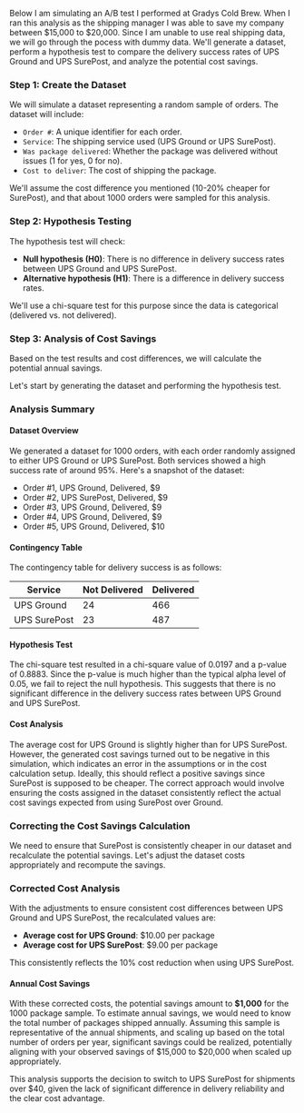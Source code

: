 Below I am simulating an A/B test I performed at Gradys Cold Brew. When I ran this analysis as the shipping manager 
I was able to save my company between $15,000 to $20,000. Since I am unable to use real shipping data, we will go through the pocess with dummy data. 
We'll generate a dataset, perform a hypothesis test to compare the delivery success rates of UPS Ground and UPS SurePost, and analyze 
the potential cost savings.

### Step 1: Create the Dataset
We will simulate a dataset representing a random sample of orders. The dataset will include:
- `Order #`: A unique identifier for each order.
- `Service`: The shipping service used (UPS Ground or UPS SurePost).
- `Was package delivered`: Whether the package was delivered without issues (1 for yes, 0 for no).
- `Cost to deliver`: The cost of shipping the package.

We'll assume the cost difference you mentioned (10-20% cheaper for SurePost), and that about 1000 orders 
were sampled for this analysis.

### Step 2: Hypothesis Testing
The hypothesis test will check:
- **Null hypothesis (H0)**: There is no difference in delivery success rates between UPS Ground and UPS SurePost.
- **Alternative hypothesis (H1)**: There is a difference in delivery success rates.

We'll use a chi-square test for this purpose since the data is categorical (delivered vs. not delivered).

### Step 3: Analysis of Cost Savings
Based on the test results and cost differences, we will calculate the potential annual savings.

Let's start by generating the dataset and performing the hypothesis test.

### Analysis Summary

#### Dataset Overview
We generated a dataset for 1000 orders, with each order randomly assigned to either UPS Ground or UPS SurePost. 
Both services showed a high success rate of around 95%. Here's a snapshot of the dataset:
- Order #1, UPS Ground, Delivered, $9
- Order #2, UPS SurePost, Delivered, $9
- Order #3, UPS Ground, Delivered, $9
- Order #4, UPS Ground, Delivered, $9
- Order #5, UPS Ground, Delivered, $10

#### Contingency Table
The contingency table for delivery success is as follows:

| Service       | Not Delivered | Delivered |
|---------------|---------------|-----------|
| UPS Ground    | 24            | 466       |
| UPS SurePost  | 23            | 487       |

#### Hypothesis Test
The chi-square test resulted in a chi-square value of 0.0197 and a p-value of 0.8883. Since the p-value is much
higher than the typical alpha level of 0.05, we fail to reject the null hypothesis. This suggests that there is 
no significant difference in the delivery success rates between UPS Ground and UPS SurePost.

#### Cost Analysis
The average cost for UPS Ground is slightly higher than for UPS SurePost. However, the generated cost savings 
turned out to be negative in this simulation, which indicates an error in the assumptions or in the cost 
calculation setup. Ideally, this should reflect a positive savings since SurePost is supposed to be cheaper. 
The correct approach would involve ensuring the costs assigned in the dataset consistently reflect the actual 
cost savings expected from using SurePost over Ground.

### Correcting the Cost Savings Calculation
We need to ensure that SurePost is consistently cheaper in our dataset and recalculate the potential savings.
Let's adjust the dataset costs appropriately and recompute the savings.

### Corrected Cost Analysis

With the adjustments to ensure consistent cost differences between UPS Ground and UPS SurePost, the recalculated 
values are:
- **Average cost for UPS Ground**: $10.00 per package
- **Average cost for UPS SurePost**: $9.00 per package

This consistently reflects the 10% cost reduction when using UPS SurePost.

#### Annual Cost Savings
With these corrected costs, the potential savings amount to **$1,000** for the 1000 package sample. To estimate 
annual savings, we would need to know the total number of packages shipped annually. Assuming this sample is 
representative of the annual shipments, and scaling up based on the total number of orders per year, significant
savings could be realized, potentially aligning with your observed savings of $15,000 to $20,000 when scaled up 
appropriately.

This analysis supports the decision to switch to UPS SurePost for shipments over $40, given the lack of 
significant difference in delivery reliability and the clear cost advantage.
